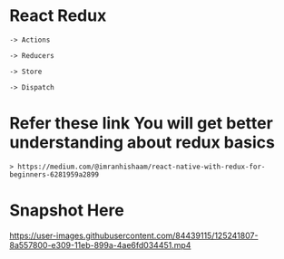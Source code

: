 # React Redux

	-> Actions
	
	-> Reducers

	-> Store

	-> Dispatch

# Refer these link You will get better understanding about redux basics

	> https://medium.com/@imranhishaam/react-native-with-redux-for-beginners-6281959a2899


# Snapshot Here

https://user-images.githubusercontent.com/84439115/125241807-8a557800-e309-11eb-899a-4ae6fd034451.mp4
